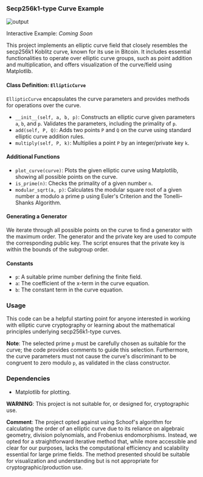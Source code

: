### Secp256k1-type Curve Example

![output](https://github.com/Stargl0w/easysecp256k1/assets/76890597/0e1d4dcd-fb7c-4bca-9e59-d62751174681)


Interactive Example: *Coming Soon*

This project implements an elliptic curve field that closely resembles the secp256k1 Koblitz curve, known for its use in Bitcoin. It includes essential functionalities to operate over elliptic curve groups, such as point addition and multiplication, and offers visualization of the curve/field using Matplotlib.

#### Class Definition: `EllipticCurve`
`EllipticCurve` encapsulates the curve parameters and provides methods for operations over the curve.

- `__init__(self, a, b, p)`: Constructs an elliptic curve given parameters `a`, `b`, and `p`. Validates the parameters, including the primality of `p`.
- `add(self, P, Q)`: Adds two points `P` and `Q` on the curve using standard elliptic curve addition rules.
- `multiply(self, P, k)`: Multiplies a point `P` by an integer/private key `k`.

#### Additional Functions
- `plot_curve(curve)`: Plots the given elliptic curve using Matplotlib, showing all possible points on the curve.
- `is_prime(n)`: Checks the primality of a given number `n`.
- `modular_sqrt(a, p)`: Calculates the modular square root of a given number a modulo a prime p using Euler's Criterion and the Tonelli–Shanks Algorithm.

#### Generating a Generator
We iterate through all possible points on the curve to find a generator with the maximum order. The generator and the private key are used to compute the corresponding public key. The script ensures that the private key is within the bounds of the subgroup order.

#### Constants
- `p`: A suitable prime number defining the finite field.
- `a`: The coefficient of the x-term in the curve equation.
- `b`: The constant term in the curve equation.

### Usage
This code can be a helpful starting point for anyone interested in working with elliptic curve cryptography or learning about the mathematical principles underlying secp256k1-type curves.

**Note**: The selected prime `p` must be carefully chosen as suitable for the curve; the code provides comments to guide this selection. Furthermore, the curve parameters must not cause the curve's discriminant to be congruent to zero modulo `p`, as validated in the class constructor.

### Dependencies
- Matplotlib for plotting.

**WARNING**: This project is not suitable for, or designed for, cryptographic use.

**Comment**: The project opted against using Schoof's algorithm for calculating the order of an elliptic curve due to its reliance on algebraic geometry, division polynomials, and Frobenius endomorphisms. Instead, we opted for a straightforward iterative method that, while more accessible and clear for our purposes, lacks the computational efficiency and scalability essential for large prime fields. The method presented should be suitable for visualization and understanding but is not appropriate for cryptographic/production use.
